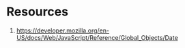 




# Resources

1. https://developer.mozilla.org/en-US/docs/Web/JavaScript/Reference/Global_Objects/Date
